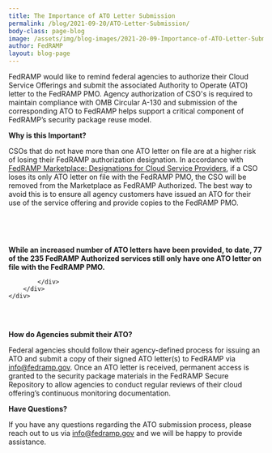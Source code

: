 ```yaml
---
title: The Importance of ATO Letter Submission 
permalink: /blog/2021-09-20/ATO-Letter-Submission/
body-class: page-blog
image: /assets/img/blog-images/2021-20-09-Importance-of-ATO-Letter-Submission.png
author: FedRAMP
layout: blog-page
---
```


FedRAMP would like to remind federal agencies to authorize their Cloud Service Offerings and submit the associated Authority to Operate (ATO) letter to the FedRAMP PMO. Agency authorization of CSO's is required to maintain compliance with OMB Circular A-130 and submission of the corresponding ATO to FedRAMP helps support a critical component of FedRAMP’s security package reuse model. 

**Why is this Important?** 

CSOs that do not have more than one ATO letter on file are at a higher risk of losing their FedRAMP authorization designation. In accordance with [FedRAMP Marketplace: Designations for Cloud Service Providers](https://www.fedramp.gov/assets/resources/documents/FedRAMP_Marketplace_Designations_for_Cloud_Service_Providers.pdf), if a CSO loses its only ATO letter on file with the FedRAMP PMO, the CSO will be removed from the Marketplace as FedRAMP Authorized. The best way to avoid this is to ensure all agency customers have issued an ATO for their use of the service offering and provide copies to the FedRAMP PMO.

<section class="fedramp-page-container lightest-gray-bkg" style="margin-top:30px">
	<div class="grid-container " style="padding: 2rem 0" >
		<div class="full-row grid-row">
			<div class="full-col desktop:grid-col-12">
<p><strong>While an increased number of ATO letters have been provided, to date, 77 of the 235 FedRAMP Authorized services still only have one ATO letter on file with the FedRAMP PMO.</strong>
</p>

			</div>
		</div>
	</div>
</section>



**How do Agencies submit their ATO?**

Federal agencies should follow their agency-defined process for issuing an ATO and submit a copy of their signed ATO letter(s) to FedRAMP via [info@fedramp.gov](mailto:info@fedramp.gov). Once an ATO letter is received, permanent access is granted to the security package materials in the FedRAMP Secure Repository to allow agencies to conduct regular reviews of their cloud offering’s continuous monitoring documentation.

**Have Questions?**

If you have any questions regarding the ATO submission process, please reach out to us via [info@fedramp.gov](mailto:info@fedramp.gov) and we will be happy to provide assistance.

